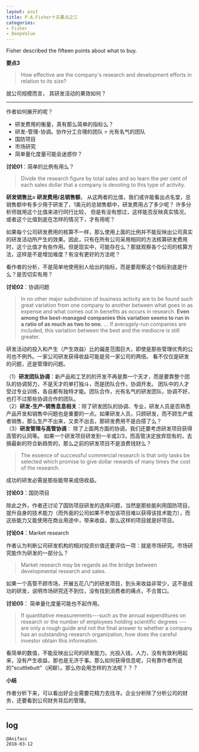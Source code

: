 ```yaml
---
layout: post
title: P.A.Fisher十五要点之三
categories:
- Fisher
- DeepValue
---
```

Fisher described the fifteen points about what to buy.

**要点3**

> How effective are the company's research and development efforts in relation to its size?

就公司规模而言， 其研发活动的果效如何？

---

作者如何展开的呢？

- 研发费用的衡量，真有那么简单的指标么？
- 研发-管理-协调。协作分工合理的团队 > 光有名气的团队
- 国防项目 
- 市场研究
- 简单量化度量可能会迷惑你？

**讨论01**：简单的比例有用么？

> Divide the research figure by total sales and so learn the per cent of each sales dollar that a company is devoting to this type of activity.

**研发销售比= 研发费用/总销售额**， 从这两者的比值，我们或许能看出点名堂，总销售额中有多少用于研发了，1美元的总销售额中，研发费用占了多少呢？ 许多分析师就用这个比值来进行同行比较， 但是有没有想过，这样能否反映真实情况，或者这个比值到底在怎样的情况下，才有用呢？

如果每个公司研发费用的核算不一样，那么使用上面的比例并不能反映出公司真实的研发活动所产生的效果。因此，只有在所有公司采用相同的方法核算研发费用时，这个比值才有些作用。但是现实中，可能存在么？那就观察各个公司的核算方法，这样是不是增加难度？有没有更好的方法呢？

看作者的分析，不是简单地使用别人给出的指标，而是要观察这个指标到底是什么？是否切实有用？

**讨论02**：协调问题

> In no other major subdivision of business activity are to be found such great variation from one company to another between what goes in as expense and what comes out in benefits as occurs in research. **Even among the best-managed companies this variation seems to run in a ratio of as much as two to one.** ... If averagely-run companies are included, this variation between the best and the mediocre is still greater.


研发活动的投入和产生（产生效益）比的偏差范围巨大，即使是那些管理优秀的公司也不例外。一家公司研发获得收益可能是另一家公司的两倍。 看不仅仅是研发的问题，还是管理的问题。

（1）**研发团队协调**：新产品和工艺的的开发不再是靠一个天才，而是要靠整个团队的协调努力，不是天才的单打独斗，而是团队合作，协调开发。 团队中的人才受过专业训练，各自都有独特才能。团队合作，光有名气的研发团队，协调不好，也打不过那些协调合作的团队。   
（2）**研发-生产-销售息息相关**：除了研发团队的协调、专业，研发人员是否熟悉产品开发和销售中问题也是重要的一点。如果研发人员，只顾研发，而不顾生产或者销售，那么生产不出来，又卖不出去，那研发费用不是白搭了么？  
（3）**研发管理与高管协调**： 除了上面两方面的协调，我们还要考虑研发项目获得高管的认同等。  如果一个研发项目研发到一半或2/3，而高管决定放弃现有的，去搞最新的符合新趋势的，那么之前的研发项目不是浪费钱财么？

> The essence of successful commercial research is that only tasks be selected which promise to give dollar rewards of many times the cost of the research.

成功的研发必需是那些能带来成倍收益。

**讨论03**：国防项目

除此之外，作者还讨论了国防项目研发的选择问题，当然是那些能利用国防项目，提升自身的技术能力（而外面的公司如果不参加该项目难以获得该技术能力），而这些能力又能使用在商业用途中，带来收益，那么这样的项目就是好项目。

**讨论04**：Market research

作者认为判断公司研发机构的相对投资价值还要评估一项：就是市场研究。市场研究能作为研发的一部分么？

> Market research may be regards as the bridge between developmental research and sales.

如果一个高管不顾市场，开展五花八门的研发项目，到头来收益非常少，这不是成功的研发，说明市场研究还不到位，没有找到消费者的痛点，不合胃口。

**讨论05**： 简单量化度量可能也不起作用。

> If quantitative measurements---such as the annual expenditures on research or the number of employees holding scientific degrees --- are only a rough guide and not the final answer to whether a company has an outstanding research organization, how does the careful investor obtain this information.

看简单的数值，不能反映出公司的研发能力。光投入钱，人力，没有有效利用起来，没有产生收益，那也是无济于事。那么如何获得信息呢，只有靠作者所说的“scuttlebutt”（闲聊）。那么你会用怎样的方法呢？？？

**小结**

作者分析下来，可以看出好企业需要花精力去找寻。企业分析除了分析公司的财务，还要看到公司财务背后的管理。

---

## log

```
@Anifacc
2018-03-12
```
